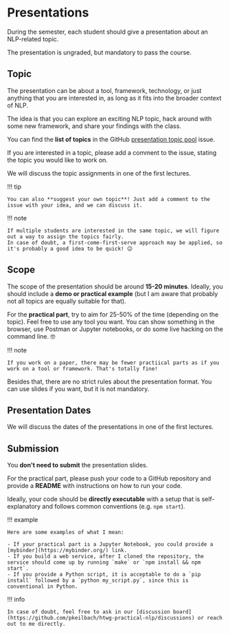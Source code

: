 # Presentations

During the semester, each student should give a presentation about an NLP-related topic.

The presentation is ungraded, but mandatory to pass the course.

## Topic

The presentation can be about a tool, framework, technology, or just anything that you are interested in, as long as it fits into the broader context of NLP.

The idea is that you can explore an exciting NLP topic, hack around with some new framework, and share your findings with the class.

You can find the **list of topics** in the GitHub [presentation topic pool](https://github.com/pkeilbach/htwg-practical-nlp/issues/90) issue.

If you are interested in a topic, please add a comment to the issue, stating the topic you would like to work on.

We will discuss the topic assignments in one of the first lectures.

!!! tip

    You can also **suggest your own topic**! Just add a comment to the issue with your idea, and we can discuss it.

!!! note

    If multiple students are interested in the same topic, we will figure out a way to assign the topics fairly.
    In case of doubt, a first-come-first-serve approach may be applied, so it's probably a good idea to be quick! 😉

## Scope

The scope of the presentation should be around **15-20 minutes**. Ideally, you should include a **demo or practical example** (but I am aware that probably not all topics are equally suitable for that).

For the **practical part**, try to aim for 25-50% of the time (depending on the topic). Feel free to use any tool you want. You can show something in the browser, use Postman or Jupyter notebooks, or do some live hacking on the command line. 🤓

!!! note

    If you work on a paper, there may be fewer practiical parts as if you work on a tool or framework. That's totally fine!

Besides that, there are no strict rules about the presentation format. You can use slides if you want, but it is not mandatory.

## Presentation Dates

We will discuss the dates of the presentations in one of the first lectures.

## Submission

You **don't need to submit** the presentation slides.

For the practical part, please push your code to a GitHub repository and provide a **README** with instructions on how to run your code.

Ideally, your code should be **directly executable** with a setup that is self-explanatory and follows common conventions (e.g. `npm start`).

!!! example

    Here are some examples of what I mean:

    - If your practical part is a Jupyter Notebook, you could provide a [mybinder](https://mybinder.org/) link.
    - If you build a web service, after I cloned the repository, the service should come up by running `make` or `npm install && npm start`.
    - If you provide a Python script, it is acceptable to do a `pip install` followed by a `python my_script.py`, since this is conventional in Python.

!!! info

    In case of doubt, feel free to ask in our [discussion board](https://github.com/pkeilbach/htwg-practical-nlp/discussions) or reach out to me directly.
